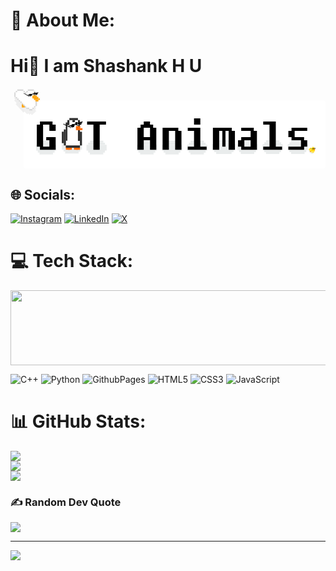# 💫 About Me:
<h1>Hi👋 I am Shashank H U</h1> 

<svg width="626" height="159" viewBox="0 0 626 159" fill="none" xmlns="http://www.w3.org/2000/svg">
<rect x="26" y="24" width="600" height="135" rx="5" fill="white"/>
<rect width="22.6716" height="2.99944" transform="matrix(0.679659 0.733528 0.733528 -0.679659 10.2727 31.4729)" fill="#6F6F6F" fill-opacity="0.1"/>
<rect width="22.6716" height="2.99944" transform="matrix(0.679659 0.733528 0.733528 -0.679659 30.0742 13.1255)" fill="#6F6F6F" fill-opacity="0.1"/>
<rect width="52.9005" height="11.9978" transform="matrix(0.679659 0.733528 0.733528 -0.679659 6.60052 14.2704)" fill="#6F6F6F" fill-opacity="0.1"/>
<rect width="45.3433" height="2.99944" transform="matrix(0.679659 0.733528 0.733528 -0.679659 6.96854 19.0804)" fill="#6F6F6F" fill-opacity="0.1"/>
<rect width="37.7861" height="2.99944" transform="matrix(0.679659 0.733528 0.733528 -0.679659 7.33652 23.8909)" fill="#6F6F6F" fill-opacity="0.1"/>
<rect width="45.3433" height="2.99944" transform="matrix(0.679659 0.733528 0.733528 -0.679659 17.9694 8.8877)" fill="#6F6F6F" fill-opacity="0.1"/>
<rect width="37.7861" height="2.99944" transform="matrix(0.679659 0.733528 0.733528 -0.679659 22.7378 9.62073)" fill="#6F6F6F" fill-opacity="0.1"/>
<rect width="5.99888" height="11.9978" transform="matrix(-1 0 0 1 28.41 25.9983)" fill="#FFA713"/>
<rect x="31.4095" y="5.0022" width="17.9967" height="32.9939" fill="white"/>
<rect width="8.99833" height="5.99888" transform="matrix(-1 0 0 1 52.4056 14.0006)" fill="#FFA713"/>
<rect width="8.99833" height="5.99888" transform="matrix(-1 0 0 1 55.405 17)" fill="#FFA713"/>
<rect width="5.99888" height="2.99944" transform="matrix(-1 0 0 1 55.405 22.9989)" fill="#FFA713"/>
<rect width="2.99944" height="2.99944" transform="matrix(-1 0 0 1 49.4061 11.0011)" fill="#FFA713"/>
<rect width="2.99944" height="2.99944" transform="matrix(-1 0 0 1 58.4044 19.9995)" fill="#FFA713"/>
<rect x="37.4084" y="11.0011" width="2.99944" height="2.99944" fill="black"/>
<rect x="46.4067" y="8.00171" width="2.99944" height="2.99944" fill="black"/>
<rect width="2.99944" height="2.99944" transform="matrix(-1 0 0 1 34.4089 5.0022)" fill="#D9D9D9"/>
<rect width="2.99944" height="29.9944" transform="matrix(-1 0 0 1 31.4095 8.00171)" fill="#D9D9D9"/>
<rect width="2.99944" height="8.99832" transform="matrix(-1 0 0 1 52.4056 25.9983)" fill="#D9D9D9"/>
<rect width="2.99944" height="2.99944" transform="matrix(-1 0 0 1 49.4061 5.0022)" fill="#D9D9D9"/>
<rect width="2.99944" height="5.99888" transform="matrix(-1 0 0 1 52.4056 8.00171)" fill="#D9D9D9"/>
<rect width="11.9978" height="2.99944" transform="matrix(-1 0 0 1 46.4067 2.00281)" fill="#D9D9D9"/>
<rect width="11.9978" height="2.99944" transform="matrix(-1 0 0 1 25.4106 2.00281)" fill="#D9D9D9"/>
<rect width="17.9967" height="2.99944" transform="matrix(-1 0 0 1 28.41 5.0022)" fill="#D9D9D9"/>
<rect width="23.9955" height="2.99944" transform="matrix(-1 0 0 1 31.4095 8.00171)" fill="#D9D9D9"/>
<rect width="23.9955" height="2.99944" transform="matrix(-1 0 0 1 31.4095 11.0011)" fill="#D9D9D9"/>
<rect width="26.995" height="2.99944" transform="matrix(-1 0 0 1 34.4089 14.0006)" fill="#D9D9D9"/>
<rect width="23.9955" height="2.99944" transform="matrix(-1 0 0 1 34.4089 17)" fill="#D9D9D9"/>
<rect width="23.9955" height="2.99944" transform="matrix(-1 0 0 1 37.4084 19.9995)" fill="#D9D9D9"/>
<rect width="26.995" height="2.99944" transform="matrix(-1 0 0 1 43.4072 22.9989)" fill="#D9D9D9"/>
<rect width="32.9939" height="2.99944" transform="matrix(-1 0 0 1 52.4056 25.9983)" fill="#D9D9D9"/>
<rect width="29.9944" height="2.99944" transform="matrix(-1 0 0 1 52.4056 28.9978)" fill="#D9D9D9"/>
<rect width="26.995" height="2.99944" transform="matrix(-1 0 0 1 52.4056 31.9972)" fill="#D9D9D9"/>
<rect width="20.9961" height="2.99944" transform="matrix(-1 0 0 1 49.4061 34.9967)" fill="#D9D9D9"/>
<rect width="14.9972" height="2.99944" transform="matrix(-1 0 0 1 46.4067 37.9961)" fill="#D9D9D9"/>
<rect width="5.99888" height="2.99944" transform="matrix(-1 0 0 1 43.4072 40.9955)" fill="#D9D9D9"/>
<rect x="10.4134" y="8.00171" width="17.9967" height="8.99832" fill="white"/>
<rect x="10.4134" y="8.00171" width="17.9967" height="8.99832" fill="white"/>
<rect x="13.4128" y="5.0022" width="11.9978" height="2.99944" fill="white"/>
<rect x="13.4128" y="5.0022" width="11.9978" height="2.99944" fill="white"/>
<rect x="13.4128" y="11.0011" width="17.9967" height="8.99832" fill="white"/>
<rect x="13.4128" y="11.0011" width="17.9967" height="8.99832" fill="white"/>
<rect x="16.4123" y="14.0006" width="17.9967" height="8.99832" fill="white"/>
<rect x="16.4123" y="14.0006" width="17.9967" height="8.99832" fill="white"/>
<rect x="19.4117" y="17" width="17.9967" height="8.99832" fill="white"/>
<rect x="19.4117" y="17" width="17.9967" height="8.99832" fill="white"/>
<rect x="22.4112" y="19.9995" width="17.9967" height="8.99832" fill="white"/>
<rect x="22.4112" y="19.9995" width="17.9967" height="8.99832" fill="white"/>
<rect x="25.4106" y="22.9989" width="17.9967" height="8.99832" fill="white"/>
<rect x="25.4106" y="22.9989" width="17.9967" height="8.99832" fill="white"/>
<rect x="28.41" y="25.9983" width="20.9961" height="8.99832" fill="white"/>
<rect x="28.41" y="25.9983" width="20.9961" height="8.99832" fill="white"/>
<rect x="31.4095" y="28.9978" width="14.9972" height="8.99832" fill="white"/>
<rect x="31.4095" y="28.9978" width="14.9972" height="8.99832" fill="white"/>
<rect x="37.4084" y="37.9961" width="5.99888" height="2.99944" fill="white"/>
<rect x="37.4084" y="37.9961" width="5.99888" height="2.99944" fill="white"/>
<rect x="32.5509" y="13.2716" width="11.5693" height="1.28547" transform="rotate(-13.8199 32.5509 13.2716)" fill="black"/>
<rect x="30.9956" y="12.3306" width="1.28548" height="1.28547" transform="rotate(-13.8199 30.9956 12.3306)" fill="black"/>
<rect x="29.4402" y="11.3893" width="1.28548" height="1.28547" transform="rotate(-13.8199 29.4402 11.3893)" fill="black"/>
<rect x="27.8849" y="10.4482" width="1.28548" height="1.28547" transform="rotate(-13.8199 27.8849 10.4482)" fill="black"/>
<rect x="26.3296" y="9.50684" width="1.28548" height="1.28547" transform="rotate(-13.8199 26.3296 9.50684)" fill="black"/>
<rect x="34.1062" y="14.2129" width="8.99833" height="1.28547" transform="rotate(-13.8199 34.1062 14.2129)" fill="black"/>
<rect x="35.6615" y="15.1539" width="6.42738" height="1.28547" transform="rotate(-13.8199 35.6615 15.1539)" fill="black"/>
<rect x="43.7852" y="10.5083" width="11.5693" height="1.28547" transform="rotate(-13.8199 43.7852 10.5083)" fill="black"/>
<rect x="45.3406" y="11.4493" width="8.99833" height="1.28547" transform="rotate(-13.8199 45.3406 11.4493)" fill="black"/>
<rect x="46.8959" y="12.3906" width="6.42738" height="1.28547" transform="rotate(-13.8199 46.8959 12.3906)" fill="black"/>
<rect x="35.3545" y="13.9058" width="1.28548" height="1.28547" transform="rotate(-13.8199 35.3545 13.9058)" fill="white"/>
<rect x="36.9098" y="14.847" width="1.28548" height="1.28547" transform="rotate(-13.8199 36.9098 14.847)" fill="white"/>
<rect x="46.5888" y="11.1421" width="1.28548" height="1.28547" transform="rotate(-13.8199 46.5888 11.1421)" fill="white"/>
<rect x="48.1442" y="12.0835" width="1.28548" height="1.28547" transform="rotate(-13.8199 48.1442 12.0835)" fill="white"/>
<rect width="40.0077" height="11.6944" transform="matrix(1 2.26611e-08 -2.79767e-08 -1 51 123.696)" fill="#2B4447" fill-opacity="0.1"/>
<rect width="33.3398" height="3.89813" transform="matrix(1 2.94396e-08 -2.1535e-08 -1 54.334 127.594)" fill="#2B4447" fill-opacity="0.1"/>
<rect width="33.3398" height="3.89813" transform="matrix(1 2.94396e-08 -2.1535e-08 -1 54.4218 111.899)" fill="#2B4447" fill-opacity="0.1"/>
<rect width="26.6718" height="3.89813" transform="matrix(1 2.94396e-08 -2.1535e-08 -1 57.668 131.492)" fill="#2B4447" fill-opacity="0.1"/>
<rect width="26.6718" height="3.89813" transform="matrix(1 2.94396e-08 -2.1535e-08 -1 57.8436 107.898)" fill="#2B4447" fill-opacity="0.1"/>
<rect width="40.0077" height="11.6944" transform="matrix(1 2.26611e-08 -2.79767e-08 -1 151 123.696)" fill="#2B4447" fill-opacity="0.1"/>
<rect width="33.3398" height="3.89813" transform="matrix(1 2.94396e-08 -2.1535e-08 -1 154.334 127.594)" fill="#2B4447" fill-opacity="0.1"/>
<rect width="33.3398" height="3.89813" transform="matrix(1 2.94396e-08 -2.1535e-08 -1 154.422 111.899)" fill="#2B4447" fill-opacity="0.1"/>
<rect width="26.6718" height="3.89813" transform="matrix(1 2.94396e-08 -2.1535e-08 -1 157.668 131.492)" fill="#2B4447" fill-opacity="0.1"/>
<rect width="26.6718" height="3.89813" transform="matrix(1 2.94396e-08 -2.1535e-08 -1 157.844 107.898)" fill="#2B4447" fill-opacity="0.1"/>
<rect width="40.0077" height="11.6944" transform="matrix(1 2.26611e-08 -2.79767e-08 -1 251 123.696)" fill="#2B4447" fill-opacity="0.1"/>
<rect width="33.3398" height="3.89813" transform="matrix(1 2.94396e-08 -2.1535e-08 -1 254.334 127.594)" fill="#2B4447" fill-opacity="0.1"/>
<rect width="33.3398" height="3.89813" transform="matrix(1 2.94396e-08 -2.1535e-08 -1 254.422 111.899)" fill="#2B4447" fill-opacity="0.1"/>
<rect width="26.6718" height="3.89813" transform="matrix(1 2.94396e-08 -2.1535e-08 -1 257.668 131.492)" fill="#2B4447" fill-opacity="0.1"/>
<rect width="26.6718" height="3.89813" transform="matrix(1 2.94396e-08 -2.1535e-08 -1 257.844 107.898)" fill="#2B4447" fill-opacity="0.1"/>
<rect width="40.0077" height="11.6944" transform="matrix(1 2.26611e-08 -2.79767e-08 -1 301 123.696)" fill="#2B4447" fill-opacity="0.1"/>
<rect width="33.3398" height="3.89813" transform="matrix(1 2.94396e-08 -2.1535e-08 -1 304.334 127.594)" fill="#2B4447" fill-opacity="0.1"/>
<rect width="33.3398" height="3.89813" transform="matrix(1 2.94396e-08 -2.1535e-08 -1 304.422 111.899)" fill="#2B4447" fill-opacity="0.1"/>
<rect width="26.6718" height="3.89813" transform="matrix(1 2.94396e-08 -2.1535e-08 -1 307.668 131.492)" fill="#2B4447" fill-opacity="0.1"/>
<rect width="26.6718" height="3.89813" transform="matrix(1 2.94396e-08 -2.1535e-08 -1 307.844 107.898)" fill="#2B4447" fill-opacity="0.1"/>
<rect width="40.0077" height="11.6944" transform="matrix(1 2.26611e-08 -2.79767e-08 -1 351 123.696)" fill="#2B4447" fill-opacity="0.1"/>
<rect width="33.3398" height="3.89813" transform="matrix(1 2.94396e-08 -2.1535e-08 -1 354.334 127.594)" fill="#2B4447" fill-opacity="0.1"/>
<rect width="33.3398" height="3.89813" transform="matrix(1 2.94396e-08 -2.1535e-08 -1 354.422 111.899)" fill="#2B4447" fill-opacity="0.1"/>
<rect width="26.6718" height="3.89813" transform="matrix(1 2.94396e-08 -2.1535e-08 -1 357.668 131.492)" fill="#2B4447" fill-opacity="0.1"/>
<rect width="26.6718" height="3.89813" transform="matrix(1 2.94396e-08 -2.1535e-08 -1 357.844 107.898)" fill="#2B4447" fill-opacity="0.1"/>
<rect width="46" height="11.6944" transform="matrix(1 1.97091e-08 -3.2167e-08 -1 401 122.696)" fill="#2B4447" fill-opacity="0.1"/>
<rect width="38.3333" height="3.89813" transform="matrix(1 2.56046e-08 -2.47605e-08 -1 404.833 126.594)" fill="#2B4447" fill-opacity="0.1"/>
<rect width="38.3333" height="3.89813" transform="matrix(1 2.56046e-08 -2.47605e-08 -1 404.934 110.899)" fill="#2B4447" fill-opacity="0.1"/>
<rect width="30.6667" height="3.89813" transform="matrix(1 2.56046e-08 -2.47605e-08 -1 408.667 130.492)" fill="#2B4447" fill-opacity="0.1"/>
<rect width="30.6667" height="3.89813" transform="matrix(1 2.56046e-08 -2.47605e-08 -1 408.869 106.898)" fill="#2B4447" fill-opacity="0.1"/>
<rect width="40" height="11.6944" transform="matrix(1 2.26655e-08 -2.79713e-08 -1 451 122.696)" fill="#2B4447" fill-opacity="0.1"/>
<rect width="33.3333" height="3.89813" transform="matrix(1 2.94453e-08 -2.15309e-08 -1 454.333 126.594)" fill="#2B4447" fill-opacity="0.1"/>
<rect width="33.3333" height="3.89813" transform="matrix(1 2.94453e-08 -2.15309e-08 -1 454.421 110.899)" fill="#2B4447" fill-opacity="0.1"/>
<rect width="26.6667" height="3.89813" transform="matrix(1 2.94453e-08 -2.15309e-08 -1 457.667 130.492)" fill="#2B4447" fill-opacity="0.1"/>
<rect width="26.6667" height="3.89813" transform="matrix(1 2.94453e-08 -2.15309e-08 -1 457.842 106.898)" fill="#2B4447" fill-opacity="0.1"/>
<rect width="40" height="11.6944" transform="matrix(1 2.26655e-08 -2.79713e-08 -1 501 122.696)" fill="#2B4447" fill-opacity="0.1"/>
<rect width="33.3333" height="3.89813" transform="matrix(1 2.94453e-08 -2.15309e-08 -1 504.333 126.594)" fill="#2B4447" fill-opacity="0.1"/>
<rect width="33.3333" height="3.89813" transform="matrix(1 2.94453e-08 -2.15309e-08 -1 504.421 110.899)" fill="#2B4447" fill-opacity="0.1"/>
<rect width="26.6667" height="3.89813" transform="matrix(1 2.94453e-08 -2.15309e-08 -1 507.667 130.492)" fill="#2B4447" fill-opacity="0.1"/>
<rect width="26.6667" height="3.89813" transform="matrix(1 2.94453e-08 -2.15309e-08 -1 507.842 106.898)" fill="#2B4447" fill-opacity="0.1"/>
<rect width="40" height="11.6944" transform="matrix(1 2.26655e-08 -2.79713e-08 -1 551 122.696)" fill="#2B4447" fill-opacity="0.1"/>
<rect width="33.3333" height="3.89813" transform="matrix(1 2.94453e-08 -2.15309e-08 -1 554.333 126.594)" fill="#2B4447" fill-opacity="0.1"/>
<rect width="33.3333" height="3.89813" transform="matrix(1 2.94453e-08 -2.15309e-08 -1 554.421 110.899)" fill="#2B4447" fill-opacity="0.1"/>
<rect width="26.6667" height="3.89813" transform="matrix(1 2.94453e-08 -2.15309e-08 -1 557.667 130.492)" fill="#2B4447" fill-opacity="0.1"/>
<rect width="26.6667" height="3.89813" transform="matrix(1 2.94453e-08 -2.15309e-08 -1 557.842 106.898)" fill="#2B4447" fill-opacity="0.1"/>
<rect width="11.6921" height="2.92303" transform="matrix(0.707107 0.707107 0.707107 -0.707107 592.378 122.375)" fill="#538991" fill-opacity="0.1"/>
<rect width="9.74344" height="0.974344" transform="matrix(0.707107 0.707107 0.707107 -0.707107 592.378 123.752)" fill="#538991" fill-opacity="0.1"/>
<rect width="7.79475" height="0.974344" transform="matrix(0.707107 0.707107 0.707107 -0.707107 592.378 125.13)" fill="#538991" fill-opacity="0.1"/>
<rect x="594.897" y="124.205" width="1.94869" height="1.94869" fill="#FF6F0F"/>
<rect x="595.872" y="125.179" width="1.94869" height="0.974344" fill="#FF6F0F"/>
<rect width="5.84606" height="0.974344" transform="matrix(-1 0 0 1 599.769 122.256)" fill="#FFD600"/>
<rect x="594.897" y="121.282" width="4.87172" height="1.94869" fill="white"/>
<rect x="594.897" y="121.282" width="4.87172" height="1.94869" fill="#FFD600"/>
<rect x="595.872" y="123.231" width="4.87172" height="1.94869" fill="white"/>
<rect x="595.872" y="123.231" width="4.87172" height="1.94869" fill="#FFD600"/>
<rect width="8.7691" height="1.94869" transform="matrix(-1 0 0 1 604.641 123.231)" fill="#FFD600"/>
<rect width="5.84606" height="0.974344" transform="matrix(-1 0 0 1 603.666 126.154)" fill="#FFD600"/>
<rect width="6.82041" height="0.974344" transform="matrix(-1 0 0 1 603.666 125.179)" fill="#FFD600"/>
<rect width="3.89738" height="0.974344" transform="matrix(-1 0 0 1 602.692 127.128)" fill="#FFD600"/>
<rect width="4.87172" height="0.974344" transform="matrix(-1 0 0 1 598.795 119.333)" fill="#FFD600"/>
<rect width="0.974344" height="0.974344" transform="matrix(-1 0 0 1 595.872 123.231)" fill="#FFD600"/>
<rect width="2.92303" height="0.974344" transform="matrix(-1 0 0 1 597.82 118.359)" fill="#FFD600"/>
<rect width="6.82041" height="1.94869" transform="matrix(-1 0 0 1 599.769 120.308)" fill="#FFD600"/>
<rect x="593.923" y="120.308" width="4.87172" height="1.94869" fill="white"/>
<rect x="593.923" y="120.308" width="4.87172" height="1.94869" fill="#FFD600"/>
<rect x="594.897" y="119.333" width="2.92303" height="1.94869" fill="white"/>
<rect x="594.897" y="119.333" width="2.92303" height="1.94869" fill="#FFD600"/>
<rect x="596.846" y="121.282" width="6.82041" height="3.89738" fill="white"/>
<rect x="596.846" y="121.282" width="6.82041" height="3.89738" fill="#FFD600"/>
<rect x="597.82" y="125.179" width="4.87172" height="0.974344" fill="white"/>
<rect x="597.82" y="125.179" width="4.87172" height="0.974344" fill="#FFD600"/>
<rect x="598.795" y="126.154" width="3.89738" height="0.974344" fill="white"/>
<rect x="598.795" y="126.154" width="3.89738" height="0.974344" fill="#FFD600"/>
<rect x="599.769" y="117.385" width="3.89738" height="5.84606" fill="#FFD600"/>
<rect x="600.743" y="119.333" width="0.974344" height="0.974344" fill="black"/>
<rect x="602.692" y="118.359" width="0.974344" height="0.974344" fill="black"/>
<rect width="0.974344" height="3.89738" transform="matrix(-1 0 0 1 599.769 117.385)" fill="#FFD600"/>
<rect width="0.974344" height="0.974344" transform="matrix(-1 0 0 1 603.666 117.385)" fill="#FFD600"/>
<rect width="0.974344" height="4.87172" transform="matrix(-1 0 0 1 604.641 118.359)" fill="#FFD600"/>
<rect width="2.92303" height="0.974344" transform="matrix(-1 0 0 1 602.692 116.41)" fill="#FFD600"/>
<rect x="602.692" y="120.307" width="1.94869" height="1.94869" fill="#FF6F0F"/>
<rect x="603.666" y="121.282" width="1.94869" height="0.974344" fill="#FF6F0F"/>
<rect x="599.074" y="120.132" width="3.85714" height="0.428571" transform="rotate(-13.8199 599.074 120.132)" fill="black"/>
<rect x="598.556" y="119.818" width="0.428571" height="0.428571" transform="rotate(-13.8199 598.556 119.818)" fill="black"/>
<rect x="598.037" y="119.504" width="0.428571" height="0.428571" transform="rotate(-13.8199 598.037 119.504)" fill="black"/>
<rect x="597.519" y="119.191" width="0.428571" height="0.428571" transform="rotate(-13.8199 597.519 119.191)" fill="black"/>
<rect x="597" y="118.877" width="0.428571" height="0.428571" transform="rotate(-13.8199 597 118.877)" fill="black"/>
<rect x="599.593" y="120.446" width="3" height="0.428571" transform="rotate(-13.8199 599.593 120.446)" fill="black"/>
<rect x="600.111" y="120.76" width="2.14286" height="0.428571" transform="rotate(-13.8199 600.111 120.76)" fill="black"/>
<rect x="602.82" y="119.211" width="3.85714" height="0.428571" transform="rotate(-13.8199 602.82 119.211)" fill="black"/>
<rect x="603.338" y="119.524" width="3" height="0.428571" transform="rotate(-13.8199 603.338 119.524)" fill="black"/>
<rect x="603.857" y="119.838" width="2.14286" height="0.428571" transform="rotate(-13.8199 603.857 119.838)" fill="black"/>
<rect x="600.009" y="120.343" width="0.428571" height="0.428571" transform="rotate(-13.8199 600.009 120.343)" fill="white"/>
<rect x="600.527" y="120.657" width="0.428571" height="0.428571" transform="rotate(-13.8199 600.527 120.657)" fill="white"/>
<rect x="603.754" y="119.422" width="0.428571" height="0.428571" transform="rotate(-13.8199 603.754 119.422)" fill="white"/>
<rect x="604.273" y="119.736" width="0.428571" height="0.428571" transform="rotate(-13.8199 604.273 119.736)" fill="white"/>
<rect width="40.0077" height="11.6944" transform="matrix(1 2.26611e-08 -2.79767e-08 -1 102 121.704)" fill="#2B4447" fill-opacity="0.1"/>
<rect width="33.3398" height="3.89813" transform="matrix(1 2.94396e-08 -2.1535e-08 -1 105.334 125.602)" fill="#2B4447" fill-opacity="0.1"/>
<rect width="33.3398" height="3.89813" transform="matrix(1 2.94396e-08 -2.1535e-08 -1 105.422 109.907)" fill="#2B4447" fill-opacity="0.1"/>
<rect width="26.6718" height="3.89813" transform="matrix(1 2.94396e-08 -2.1535e-08 -1 108.668 129.5)" fill="#2B4447" fill-opacity="0.1"/>
<rect width="26.6718" height="3.89813" transform="matrix(1 2.94396e-08 -2.1535e-08 -1 108.844 105.906)" fill="#2B4447" fill-opacity="0.1"/>
<rect x="110.002" y="114.01" width="8.00155" height="8.00155" fill="#FF6F0F"/>
<rect x="114.002" y="118.011" width="8.00155" height="4.00077" fill="#FF6F0F"/>
<rect x="126.005" y="114.01" width="8.00155" height="8.00155" fill="#FF6F0F"/>
<rect x="130.005" y="118.011" width="8.00155" height="4.00077" fill="#FF6F0F"/>
<rect x="110.002" y="77" width="28.0054" height="36.4541" fill="white"/>
<rect width="4.00077" height="22.7838" transform="matrix(-1 0 0 1 138.007 81.5568)" fill="#2D2D2D"/>
<rect width="4.00077" height="27.3406" transform="matrix(-1 0 0 1 142.008 86.1135)" fill="#2D2D2D"/>
<rect width="4.00077" height="22.7838" transform="matrix(-1 0 0 1 106.001 86.1135)" fill="#2D2D2D"/>
<rect width="4.00077" height="31.8973" transform="matrix(-1 0 0 1 110.002 81.5568)" fill="#2D2D2D"/>
<rect width="3" height="27" transform="matrix(-1 0 0 1 113 77)" fill="#2D2D2D"/>
<rect width="28.0054" height="4.55676" transform="matrix(1 0 0 -1 110.002 118.011)" fill="#2D2D2D"/>
<rect width="25" height="7.99999" transform="matrix(-1 0 0 1 138 63.0001)" fill="#2D2D2D"/>
<rect width="27.8707" height="6" transform="matrix(-1 0 0 1 137.871 68)" fill="#2D2D2D"/>
<rect width="3" height="12" transform="matrix(-1 0 0 1 113 68)" fill="#2D2D2D"/>
<rect width="8.99999" height="6" transform="matrix(-1 0 0 1 138 71)" fill="#2D2D2D"/>
<rect x="117" y="63.0001" width="17" height="24" fill="white"/>
<rect x="113" y="72.9999" width="21" height="14" fill="white"/>
<rect x="134" y="63.0001" width="17" height="4" transform="rotate(-180 134 63.0001)" fill="#2D2D2D"/>
<rect x="122" y="71" width="4" height="6" fill="black"/>
<rect x="129" y="66.9999" width="4" height="6" fill="black"/>
<rect width="5" height="4" transform="matrix(-1 0 0 1 128 63.0001)" fill="#2D2D2D"/>
<rect x="130" y="75.0031" width="8.66667" height="8.00155" fill="#FF6F0F"/>
<rect x="134.333" y="79.0039" width="8.66667" height="4.00077" fill="#FF6F0F"/>
<rect x="113.64" y="75.0569" width="15.4286" height="1.71428" transform="rotate(-18 113.64 75.0569)" fill="black"/>
<rect x="111.48" y="73.9564" width="1.71428" height="1.71428" transform="rotate(-18 111.48 73.9564)" fill="black"/>
<rect x="109.32" y="72.8556" width="1.71428" height="1.71428" transform="rotate(-18 109.32 72.8556)" fill="black"/>
<rect x="107.16" y="71.7548" width="1.71428" height="1.71428" transform="rotate(-18 107.16 71.7548)" fill="black"/>
<rect x="105" y="70.6543" width="1.71428" height="1.71428" transform="rotate(-18 105 70.6543)" fill="black"/>
<rect x="115.801" y="76.1573" width="12" height="1.71428" transform="rotate(-18 115.801 76.1573)" fill="black"/>
<rect x="117.961" y="77.2582" width="8.57142" height="1.71428" transform="rotate(-18 117.961 77.2582)" fill="black"/>
<rect x="128.314" y="70.2892" width="15.4286" height="1.71428" transform="rotate(-18 128.314 70.2892)" fill="black"/>
<rect x="130.474" y="71.3896" width="12" height="1.71428" transform="rotate(-18 130.474 71.3896)" fill="black"/>
<rect x="132.634" y="72.4905" width="8.57142" height="1.71428" transform="rotate(-18 132.634 72.4905)" fill="black"/>
<rect x="117.431" y="75.6278" width="1.71428" height="1.71428" transform="rotate(-18 117.431 75.6278)" fill="white"/>
<rect x="119.591" y="76.7283" width="1.71428" height="1.71428" transform="rotate(-18 119.591 76.7283)" fill="white"/>
<rect x="132.104" y="70.8601" width="1.71428" height="1.71428" transform="rotate(-18 132.104 70.8601)" fill="white"/>
<rect x="134.265" y="71.9606" width="1.71428" height="1.71428" transform="rotate(-18 134.265 71.9606)" fill="white"/>
<path d="M83.5 72H89.75V84.5H77.25V72H64.75V115.75H77.25V103.25H71V97H89.75V122H58.5V115.75H52.25V72H58.5V65.75H83.5V72ZM189.75 72H177.25V122H164.75V72H152.25V65.75H189.75V72ZM258.5 72H264.75V65.75H277.25V72H283.5V78.25H289.75V122H277.25V103.25H264.75V122H252.25V78.25H258.5V72ZM277.25 97V78.25H264.75V97H277.25ZM333.5 84.5H339.75V122H327.25V84.5H314.75V122H302.25V78.25H333.5V84.5ZM377.25 72H364.75V59.5H377.25V72ZM377.25 115.75H389.75V122H352.25V115.75H364.75V84.5H352.25V78.25H377.25V115.75ZM414.75 122H402.25V78.25H439.75V84.5H446V122H433.5V84.5H427.25V115.75H421V84.5H414.75V122ZM477.25 84.5H458.5V78.25H483.5V84.5H489.75V122H458.5V115.75H452.25V103.25H458.5V97H477.25V84.5ZM477.25 115.75V103.25H464.75V115.75H477.25ZM527.25 115.75H539.75V122H502.25V115.75H514.75V72H502.25V65.75H527.25V115.75ZM558.5 97H552.25V84.5H558.5V78.25H589.75V84.5H564.75V97H583.5V103.25H589.75V115.75H583.5V122H552.25V115.75H577.25V103.25H558.5V97Z" fill="black"/>
</svg>



## 🌐 Socials:
[![Instagram](https://img.shields.io/badge/Instagram-%23E4405F.svg?logo=Instagram&logoColor=white)](https://instagram.com/artistic._shashank)       [![LinkedIn](https://img.shields.io/badge/LinkedIn-%230077B5.svg?logo=linkedin&logoColor=white)](https://www.linkedin.com/in/shashank-hu-a0b2a3328?utm_source=share&utm_campaign=share_via&utm_content=profile&utm_medium=android_app) [![X](https://img.shields.io/badge/X-black.svg?logo=X&logoColor=white)](https://x.com/shashank_2K06 ) 


# 💻 Tech Stack:<a href="https://github.com/devxb/gitanimals">
  <img
    src="https://render.gitanimals.org/lines/srujanGowda08"
    width="600"
    height="120"
  />
</a>

![C++](https://img.shields.io/badge/c++-%2300599C.svg?style=for-the-badge&logo=c%2B%2B&logoColor=white) ![Python](https://img.shields.io/badge/python-3670A0?style=for-the-badge&logo=python&logoColor=ffdd54) ![GithubPages](https://img.shields.io/badge/github%20pages-121013?style=for-the-badge&logo=github&logoColor=white) ![HTML5](https://img.shields.io/badge/html5-%23E34F26.svg?style=for-the-badge&logo=html5&logoColor=white) ![CSS3](https://img.shields.io/badge/css3-%231572B6.svg?style=for-the-badge&logo=css3&logoColor=white) ![JavaScript](https://img.shields.io/badge/javascript-%23323330.svg?style=for-the-badge&logo=javascript&logoColor=%23F7DF1E)
# 📊 GitHub Stats:
![](https://github-readme-stats.vercel.app/api?username=artisticshashank&theme=blue-green&hide_border=true&include_all_commits=true&count_private=true)<br/>
![](https://github-readme-streak-stats.herokuapp.com/?user=artisticshashank&theme=blue-green&hide_border=true)<br/>
![](https://github-readme-stats.vercel.app/api/top-langs/?username=artisticshashank&theme=blue-green&hide_border=true&include_all_commits=true&count_private=true&layout=compact)

### ✍️ Random Dev Quote
![](https://quotes-github-readme.vercel.app/api?type=horizontal&theme=radical)

---
[![](https://visitcount.itsvg.in/api?id=Shashankhu-2024&icon=0&color=11)](https://visitcount.itsvg.in)

<!-- Proudly created with GPRM ( https://gprm.itsvg.in ) -->
